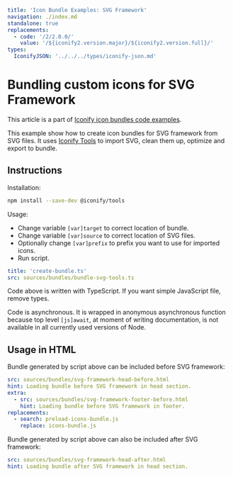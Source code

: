 ```yaml
title: 'Icon Bundle Examples: SVG Framework'
navigation: ./index.md
standalone: true
replacements:
  - code: '/2/2.0.0/'
    value: '/${iconify2.version.major}/${iconify2.version.full}/'
types:
  IconifyJSON: '../../../types/iconify-json.md'
```

# Bundling custom icons for SVG Framework

This article is a part of [Iconify icon bundles code examples](./index.md).

This example show how to create icon bundles for SVG framework from SVG files. It uses [Iconify Tools](../../../tools/tools2/index.md) to import SVG, clean them up, optimize and export to bundle.

## Instructions

Installation:

```bash
npm install --save-dev @iconify/tools
```

Usage:

- Change variable `[var]target` to correct location of bundle.
- Change variable `[var]source` to correct location of SVG files.
- Optionally change `[var]prefix` to prefix you want to use for imported icons.
- Run script.

```yaml
title: 'create-bundle.ts'
src: sources/bundles/bundle-svg-tools.ts
```

Code above is written with TypeScript. If you want simple JavaScript file, remove types.

Code is asynchronous. It is wrapped in anonymous asynchronous function because top level `[js]await`, at moment of writing documentation, is not available in all currently used versions of Node.

## Usage in HTML

Bundle generated by script above can be included before SVG framework:

```yaml
src: sources/bundles/svg-framework-head-before.html
hint: Loading bundle before SVG framework in head section.
extra:
  - src: sources/bundles/svg-framework-footer-before.html
    hint: Loading bundle before SVG framework in footer.
replacements:
  - search: preload-icons-bundle.js
    replace: icons-bundle.js
```

Bundle generated by script above can also be included after SVG framework:

```yaml
src: sources/bundles/svg-framework-head-after.html
hint: Loading bundle after SVG framework in head section.
```
